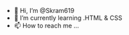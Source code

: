 - 👋 Hi, I’m @Skram619
- 🌱 I’m currently learning .HTML & CSS
- 📫 How to reach me ...


<!---
Skram619/Skram619 is a ✨ special ✨ repository because its `README.md` (this file) appears on your GitHub profile.
You can click the Preview link to take a look at your changes.
--->
